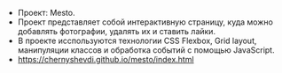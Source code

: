 * Проект: Mesto.
* Проект представляет собой интерактивную страницу, куда можно добавлять фотографии, удалять их и ставить лайки.
* В проекте исспользуются технологии CSS Flexbox, Grid layout, манипуляции классов и обработка событий с помощью JavaScript.
* https://chernyshevdi.github.io/mesto/index.html 
